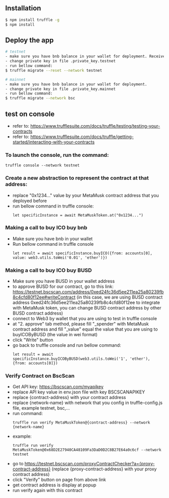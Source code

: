 ## Installation

```bash
$ npm install truffle -g
$ npm install
```

## Deploy the app

```bash
# testnet
- make sure you have bnb balance in your wallet for deployment. Receive test bnb value from page: https://testnet.binance.org/faucet-smart
- change private key in file .private_key.testnet
- run bellow command:
$ truffle migrate --reset --network testnet

# mainnet
- make sure you have bnb balance in your wallet for deployment.
- change private key in file .private_key.mainnet
- run bellow command:
$ truffle migrate --network bsc
```

## test on console
- refer to: https://www.trufflesuite.com/docs/truffle/testing/testing-your-contracts
- refer to: https://www.trufflesuite.com/docs/truffle/getting-started/interacting-with-your-contracts
### To launch the console, run the command:
  ```
  truffle console --network testnet
  ```
### Create a new abstraction to represent the contract at that address:
- replace "0x1234..." value by your MetaMusk contract address that you deployed before
- run bellow command in truffle console: 
  ```
  let specificInstance = await MetaMuskToken.at("0x1234...")
  ```
### Making a call to buy ICO buy bnb
- Make sure you have bnb in your wallet 
- Run bellow command in truffle console
  ```
  let result = await specificInstance.buyICO({from: accounts[0], value: web3.utils.toWei('0.01', 'ether')})
  ```
### Making a call to buy ICO buy BUSD
- Make sure you have BUSD in your wallet address
- to approve BUSD for our contract, go to this link: https://testnet.bscscan.com/address/0xed24fc36d5ee211ea25a80239fb8c4cfd80f12ee#writeContract (in this case, we are using BUSD contract address 0xed24fc36d5ee211ea25a80239fb8c4cfd80f12ee to integrate with MetaMusk token, you can change BUSD contract address by other BUSD contract address)
- connect to Web3 by wallet that you are using to test in truffle console
- at "2. approve" tab method, please fill "_spender" with MetaMusk contract address and fill "_value" equal the value that you are using to buyICOByBUSD (the value in wei format)
- click "Write" button
- go back to truffle console and run bellow command:
  ```
  let result = await specificInstance.buyICOByBUSD(web3.utils.toWei('1', 'ether'), {from: accounts[0]})
  ```

### Verify Contract on BscScan
- Get API key: https://bscscan.com/myapikey
- replace API key value in env.json file with key BSCSCANAPIKEY
- replace {contract-address} with your contract address
- replace {network-name} with network that you config in truffle-config.js file, example testnet, bsc,...
- run command:
  ```
  truffle run verify MetaMuskToken@{contract-address} --network {network-name}
  ```
- example:
  ```
  truffle run verify MetaMuskToken@0x68D2E27940CA48109Fa3DaD0D2C8B27E64a0c6cf --network testnet
  ```
- go to https://testnet.bscscan.com/proxyContractChecker?a={proxy-contract-address} (replace {proxy-contract-address} with your proxy contract address)
- click "Verify" button on page from above link
- get contract address is display at popup
- run verify again with this contract